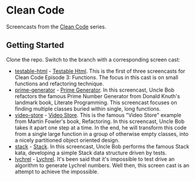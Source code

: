 # Clean Code

Screencasts from the [Clean Code](https://cleancoders.com/) series.

## Getting Started

Clone the repo. Switch to the branch with a corresponding screen cast:

* [testable-html](https://github.com/klisiewicz/clean-code/tree/testable-html) - [Testable Html](https://cleancoders.com/video-details/clean-code-episode-3-sc-1-testable-html). This is the first of three screencasts for Clean Code Episode 3: Functions. The focus in this cast is on small functions and refactoring technique.
* [prime-generator](https://github.com/klisiewicz/clean-code/tree/prime-generator) - [Prime Generator](https://cleancoders.com/video-details/clean-code-episode-3-sc-2-prime). In this screencast, Uncle Bob refactors the famous Prime Number Generator from Donald Knuth's landmark book, Literate Programming. This screencast focuses on finding multiple classes buried within single, long functions.
* [video-store](https://github.com/klisiewicz/clean-code/tree/video-store) - [Video Store](https://cleancoders.com/video-details/clean-code-episode-3-sc-3-videostore). This is the famous "Video Store" example from Martin Fowler's book, Refactoring. In this screencast, Uncle Bob takes it apart one step at a time. In the end, he will transform this code from a single large function in a group of otherwise empty classes, into a nicely partitioned object oriented design.
* [stack](https://github.com/klisiewicz/clean-code/tree/stack) - [Stack](https://cleancoders.com/video-details/clean-code-episode-4-sc-1-stack). In this screencast, Uncle Bob performs the famous Stack kata, developing a simple Stack data structure driven by tests.
* [lychrel](https://github.com/klisiewicz/clean-code/tree/lychrel) - [Lychrel](https://cleancoders.com/video-details/clean-code-episode-5-sc-1-lychrel). It's been said that it's impossible to test drive an algorithm to generate Lychrel numbers. Well then, this screen cast is an attempt to achieve the impossible.
